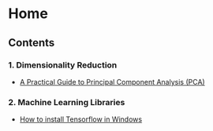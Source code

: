 # Home

## Contents

### 1. Dimensionality Reduction
- [A Practical Guide to Principal Component Analysis (PCA)](https://debanga.github.com/depurr/dim-reduction1)

### 2. Machine Learning Libraries
- [How to install Tensorflow in Windows](https://medium.com/@ZenFeather/how-to-install-tensorflow-in-windows-51e9c8f4c7a3)


